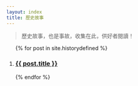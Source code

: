 ```yaml
---
layout: index
title: 歷史故事
---
```


> 歷史故事，也是事故，收集在此，供好者閱讀！

<ul class="documents" style=" list-style-type: digital">
  {% for post in site.historydefined %}
    <li class="documents__item cat-{{post.category}}">
      <div class="document">
        <a class="document__link" href="{{ post.url }}" target="_self">
          <h3>{{ post.title }}</h3>
        </a>
      </div>
    </li>
  {% endfor %}
</ul>
